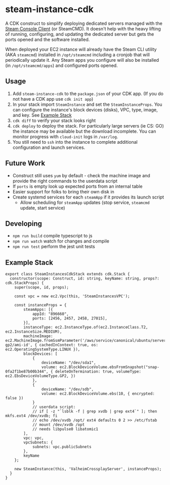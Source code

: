 # steam-instance-cdk

A CDK construct to simplify deploying dedicated servers managed with the [Steam Console Client](https://developer.valvesoftware.com/wiki/SteamCMD) (or SteamCMD). It doesn't help with the heavy lifting of running, configuring, and updating the dedicated server but gets the ports opened and the software installed.

When deployed your EC2 instance will already have the Steam CLI utility (AKA `steamcmd`) installed in `/opt/steamcmd` including a cronjob that will periodically update it. Any Steam apps you configure will also be installed (in `/opt/steamcmd/apps`) and configured ports opened.

## Usage

1. Add `steam-instance-cdk` to the `package.json` of your CDK app. (If you do not have a CDK app use `cdk init app`)
2. In your stack import `SteamInstance` and set the `SteamInstanceProps`. You can configure the instance's block devices (disks), VPC, type, image, and key. See [Example Stack](#example-stack)
3. `cdk diff` to verify your stack looks right
4. `cdk deploy` to deploy the stack. For particularly large servers (ie CS: GO) the instance may be available but the download incomplete. You can monitor progress with `cloud-init` logs in `/var/log`.
5. You still need to `ssh` into the instance to complete additional configuration and launch services.

## Future Work

* Construct still uses `yum` by default - check the machine image and provide the right commands to the userdata script
* If `ports` is empty look up expected ports from an internal table
* Easier support for folks to bring their own disk in
* Create systemd services for each `steamApp` if it provides its launch script
  * Allow scheduling for `steamApp` updates (stop service, `steamcmd` update, start service)

## Developing

* `npm run build`   compile typescript to js
* `npm run watch`   watch for changes and compile
* `npm run test`    perform the jest unit tests

## Example Stack

```
export class SteamInstancesCdkStack extends cdk.Stack {
  constructor(scope: Construct, id: string, keyName: string, props?: cdk.StackProps) {
    super(scope, id, props);

    const vpc = new ec2.Vpc(this, 'SteamInstancesVPC');

    const instanceProps = { 
        steamApps: [{
            appId: "896660",
            ports: [2456, 2457, 2458, 27015],
        }],
        instanceType: ec2.InstanceType.of(ec2.InstanceClass.T2, ec2.InstanceSize.MEDIUM),
        machineImage: ec2.MachineImage.fromSsmParameter('/aws/service/canonical/ubuntu/server/focal/stable/current/amd64/hvm/ebs-gp2/ami-id', { cachedInContext: true, os: ec2.OperatingSystemType.LINUX }),
        blockDevices: [
            {
                deviceName: "/dev/sda1",
                volume: ec2.BlockDeviceVolume.ebsFromSnapshot("snap-0fa2f1be87b00b344", { deleteOnTermination: true, volumeType: ec2.EbsDeviceVolumeType.GP2, })
            },
            {
                deviceName: "/dev/sdb",
                volume: ec2.BlockDeviceVolume.ebs(10, { encrypted: false })
            }
            // userdata script:
            // if [ -z "`lsblk -f | grep xvdb | grep ext4`" ]; then mkfs.ext4 /dev/xvdb; fi
            // echo /dev/xvdb /opt/ ext4 defaults 0 2 >> /etc/fstab
            // mount /dev/xvdb /opt
            // needs libpulse0 libatomic1
        ],
        vpc: vpc,
        vpcSubnets: {
            subnets: vpc.publicSubnets
        },
        keyName
    };

    new SteamInstance(this, 'ValheimCrossplayServer', instanceProps);
  }
}
```
